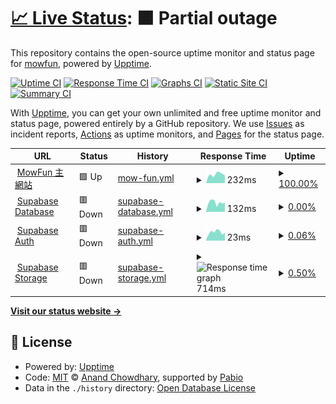 # [📈 Live Status](https://mowfun.github.io/upptime): <!--live status--> **🟧 Partial outage**

This repository contains the open-source uptime monitor and status page for [mowfun](https://mowfun.github.io/upptime), powered by [Upptime](https://github.com/upptime/upptime).

[![Uptime CI](https://github.com/mowfun/upptime/workflows/Uptime%20CI/badge.svg)](https://github.com/mowfun/upptime/actions?query=workflow%3A%22Uptime+CI%22)
[![Response Time CI](https://github.com/mowfun/upptime/workflows/Response%20Time%20CI/badge.svg)](https://github.com/mowfun/upptime/actions?query=workflow%3A%22Response+Time+CI%22)
[![Graphs CI](https://github.com/mowfun/upptime/workflows/Graphs%20CI/badge.svg)](https://github.com/mowfun/upptime/actions?query=workflow%3A%22Graphs+CI%22)
[![Static Site CI](https://github.com/mowfun/upptime/workflows/Static%20Site%20CI/badge.svg)](https://github.com/mowfun/upptime/actions?query=workflow%3A%22Static+Site+CI%22)
[![Summary CI](https://github.com/mowfun/upptime/workflows/Summary%20CI/badge.svg)](https://github.com/mowfun/upptime/actions?query=workflow%3A%22Summary+CI%22)

With [Upptime](https://upptime.js.org), you can get your own unlimited and free uptime monitor and status page, powered entirely by a GitHub repository. We use [Issues](https://github.com/mowfun/upptime/issues) as incident reports, [Actions](https://github.com/mowfun/upptime/actions) as uptime monitors, and [Pages](https://mowfun.github.io/upptime) for the status page.

<!--start: status pages-->
<!-- This summary is generated by Upptime (https://github.com/upptime/upptime) -->
<!-- Do not edit this manually, your changes will be overwritten -->
<!-- prettier-ignore -->
| URL | Status | History | Response Time | Uptime |
| --- | ------ | ------- | ------------- | ------ |
| <img alt="" src="https://icons.duckduckgo.com/ip3/mowfun.app.ico" height="13"> [MowFun 主網站](https://mowfun.app/) | 🟩 Up | [mow-fun.yml](https://github.com/tzumowfun/mowfun/commits/HEAD/history/mow-fun.yml) | <details><summary><img alt="Response time graph" src="./graphs/mow-fun/response-time-week.png" height="20"> 232ms</summary><br><a href="https://mowfun.github.io/upptime/history/mow-fun"><img alt="Response time 232" src="https://img.shields.io/endpoint?url=https%3A%2F%2Fraw.githubusercontent.com%2Ftzumowfun%2Fmowfun%2FHEAD%2Fapi%2Fmow-fun%2Fresponse-time.json"></a><br><a href="https://mowfun.github.io/upptime/history/mow-fun"><img alt="24-hour response time 232" src="https://img.shields.io/endpoint?url=https%3A%2F%2Fraw.githubusercontent.com%2Ftzumowfun%2Fmowfun%2FHEAD%2Fapi%2Fmow-fun%2Fresponse-time-day.json"></a><br><a href="https://mowfun.github.io/upptime/history/mow-fun"><img alt="7-day response time 232" src="https://img.shields.io/endpoint?url=https%3A%2F%2Fraw.githubusercontent.com%2Ftzumowfun%2Fmowfun%2FHEAD%2Fapi%2Fmow-fun%2Fresponse-time-week.json"></a><br><a href="https://mowfun.github.io/upptime/history/mow-fun"><img alt="30-day response time 232" src="https://img.shields.io/endpoint?url=https%3A%2F%2Fraw.githubusercontent.com%2Ftzumowfun%2Fmowfun%2FHEAD%2Fapi%2Fmow-fun%2Fresponse-time-month.json"></a><br><a href="https://mowfun.github.io/upptime/history/mow-fun"><img alt="1-year response time 232" src="https://img.shields.io/endpoint?url=https%3A%2F%2Fraw.githubusercontent.com%2Ftzumowfun%2Fmowfun%2FHEAD%2Fapi%2Fmow-fun%2Fresponse-time-year.json"></a></details> | <details><summary><a href="https://mowfun.github.io/upptime/history/mow-fun">100.00%</a></summary><a href="https://mowfun.github.io/upptime/history/mow-fun"><img alt="All-time uptime 100.00%" src="https://img.shields.io/endpoint?url=https%3A%2F%2Fraw.githubusercontent.com%2Ftzumowfun%2Fmowfun%2FHEAD%2Fapi%2Fmow-fun%2Fuptime.json"></a><br><a href="https://mowfun.github.io/upptime/history/mow-fun"><img alt="24-hour uptime 100.00%" src="https://img.shields.io/endpoint?url=https%3A%2F%2Fraw.githubusercontent.com%2Ftzumowfun%2Fmowfun%2FHEAD%2Fapi%2Fmow-fun%2Fuptime-day.json"></a><br><a href="https://mowfun.github.io/upptime/history/mow-fun"><img alt="7-day uptime 100.00%" src="https://img.shields.io/endpoint?url=https%3A%2F%2Fraw.githubusercontent.com%2Ftzumowfun%2Fmowfun%2FHEAD%2Fapi%2Fmow-fun%2Fuptime-week.json"></a><br><a href="https://mowfun.github.io/upptime/history/mow-fun"><img alt="30-day uptime 100.00%" src="https://img.shields.io/endpoint?url=https%3A%2F%2Fraw.githubusercontent.com%2Ftzumowfun%2Fmowfun%2FHEAD%2Fapi%2Fmow-fun%2Fuptime-month.json"></a><br><a href="https://mowfun.github.io/upptime/history/mow-fun"><img alt="1-year uptime 100.00%" src="https://img.shields.io/endpoint?url=https%3A%2F%2Fraw.githubusercontent.com%2Ftzumowfun%2Fmowfun%2FHEAD%2Fapi%2Fmow-fun%2Fuptime-year.json"></a></details>
| <img alt="" src="https://icons.duckduckgo.com/ip3/wmjleoufkrurqyclafcl.supabase.co.ico" height="13"> [Supabase Database](https://wmjleoufkrurqyclafcl.supabase.co/rest/v1/) | 🟥 Down | [supabase-database.yml](https://github.com/tzumowfun/mowfun/commits/HEAD/history/supabase-database.yml) | <details><summary><img alt="Response time graph" src="./graphs/supabase-database/response-time-week.png" height="20"> 132ms</summary><br><a href="https://mowfun.github.io/upptime/history/supabase-database"><img alt="Response time 132" src="https://img.shields.io/endpoint?url=https%3A%2F%2Fraw.githubusercontent.com%2Ftzumowfun%2Fmowfun%2FHEAD%2Fapi%2Fsupabase-database%2Fresponse-time.json"></a><br><a href="https://mowfun.github.io/upptime/history/supabase-database"><img alt="24-hour response time 132" src="https://img.shields.io/endpoint?url=https%3A%2F%2Fraw.githubusercontent.com%2Ftzumowfun%2Fmowfun%2FHEAD%2Fapi%2Fsupabase-database%2Fresponse-time-day.json"></a><br><a href="https://mowfun.github.io/upptime/history/supabase-database"><img alt="7-day response time 132" src="https://img.shields.io/endpoint?url=https%3A%2F%2Fraw.githubusercontent.com%2Ftzumowfun%2Fmowfun%2FHEAD%2Fapi%2Fsupabase-database%2Fresponse-time-week.json"></a><br><a href="https://mowfun.github.io/upptime/history/supabase-database"><img alt="30-day response time 132" src="https://img.shields.io/endpoint?url=https%3A%2F%2Fraw.githubusercontent.com%2Ftzumowfun%2Fmowfun%2FHEAD%2Fapi%2Fsupabase-database%2Fresponse-time-month.json"></a><br><a href="https://mowfun.github.io/upptime/history/supabase-database"><img alt="1-year response time 132" src="https://img.shields.io/endpoint?url=https%3A%2F%2Fraw.githubusercontent.com%2Ftzumowfun%2Fmowfun%2FHEAD%2Fapi%2Fsupabase-database%2Fresponse-time-year.json"></a></details> | <details><summary><a href="https://mowfun.github.io/upptime/history/supabase-database">0.00%</a></summary><a href="https://mowfun.github.io/upptime/history/supabase-database"><img alt="All-time uptime 0.00%" src="https://img.shields.io/endpoint?url=https%3A%2F%2Fraw.githubusercontent.com%2Ftzumowfun%2Fmowfun%2FHEAD%2Fapi%2Fsupabase-database%2Fuptime.json"></a><br><a href="https://mowfun.github.io/upptime/history/supabase-database"><img alt="24-hour uptime 0.00%" src="https://img.shields.io/endpoint?url=https%3A%2F%2Fraw.githubusercontent.com%2Ftzumowfun%2Fmowfun%2FHEAD%2Fapi%2Fsupabase-database%2Fuptime-day.json"></a><br><a href="https://mowfun.github.io/upptime/history/supabase-database"><img alt="7-day uptime 0.00%" src="https://img.shields.io/endpoint?url=https%3A%2F%2Fraw.githubusercontent.com%2Ftzumowfun%2Fmowfun%2FHEAD%2Fapi%2Fsupabase-database%2Fuptime-week.json"></a><br><a href="https://mowfun.github.io/upptime/history/supabase-database"><img alt="30-day uptime 0.00%" src="https://img.shields.io/endpoint?url=https%3A%2F%2Fraw.githubusercontent.com%2Ftzumowfun%2Fmowfun%2FHEAD%2Fapi%2Fsupabase-database%2Fuptime-month.json"></a><br><a href="https://mowfun.github.io/upptime/history/supabase-database"><img alt="1-year uptime 0.00%" src="https://img.shields.io/endpoint?url=https%3A%2F%2Fraw.githubusercontent.com%2Ftzumowfun%2Fmowfun%2FHEAD%2Fapi%2Fsupabase-database%2Fuptime-year.json"></a></details>
| <img alt="" src="https://icons.duckduckgo.com/ip3/wmjleoufkrurqyclafcl.supabase.co.ico" height="13"> [Supabase Auth](https://wmjleoufkrurqyclafcl.supabase.co/auth/v1/health) | 🟥 Down | [supabase-auth.yml](https://github.com/tzumowfun/mowfun/commits/HEAD/history/supabase-auth.yml) | <details><summary><img alt="Response time graph" src="./graphs/supabase-auth/response-time-week.png" height="20"> 23ms</summary><br><a href="https://mowfun.github.io/upptime/history/supabase-auth"><img alt="Response time 23" src="https://img.shields.io/endpoint?url=https%3A%2F%2Fraw.githubusercontent.com%2Ftzumowfun%2Fmowfun%2FHEAD%2Fapi%2Fsupabase-auth%2Fresponse-time.json"></a><br><a href="https://mowfun.github.io/upptime/history/supabase-auth"><img alt="24-hour response time 23" src="https://img.shields.io/endpoint?url=https%3A%2F%2Fraw.githubusercontent.com%2Ftzumowfun%2Fmowfun%2FHEAD%2Fapi%2Fsupabase-auth%2Fresponse-time-day.json"></a><br><a href="https://mowfun.github.io/upptime/history/supabase-auth"><img alt="7-day response time 23" src="https://img.shields.io/endpoint?url=https%3A%2F%2Fraw.githubusercontent.com%2Ftzumowfun%2Fmowfun%2FHEAD%2Fapi%2Fsupabase-auth%2Fresponse-time-week.json"></a><br><a href="https://mowfun.github.io/upptime/history/supabase-auth"><img alt="30-day response time 23" src="https://img.shields.io/endpoint?url=https%3A%2F%2Fraw.githubusercontent.com%2Ftzumowfun%2Fmowfun%2FHEAD%2Fapi%2Fsupabase-auth%2Fresponse-time-month.json"></a><br><a href="https://mowfun.github.io/upptime/history/supabase-auth"><img alt="1-year response time 23" src="https://img.shields.io/endpoint?url=https%3A%2F%2Fraw.githubusercontent.com%2Ftzumowfun%2Fmowfun%2FHEAD%2Fapi%2Fsupabase-auth%2Fresponse-time-year.json"></a></details> | <details><summary><a href="https://mowfun.github.io/upptime/history/supabase-auth">0.06%</a></summary><a href="https://mowfun.github.io/upptime/history/supabase-auth"><img alt="All-time uptime 0.06%" src="https://img.shields.io/endpoint?url=https%3A%2F%2Fraw.githubusercontent.com%2Ftzumowfun%2Fmowfun%2FHEAD%2Fapi%2Fsupabase-auth%2Fuptime.json"></a><br><a href="https://mowfun.github.io/upptime/history/supabase-auth"><img alt="24-hour uptime 0.06%" src="https://img.shields.io/endpoint?url=https%3A%2F%2Fraw.githubusercontent.com%2Ftzumowfun%2Fmowfun%2FHEAD%2Fapi%2Fsupabase-auth%2Fuptime-day.json"></a><br><a href="https://mowfun.github.io/upptime/history/supabase-auth"><img alt="7-day uptime 0.06%" src="https://img.shields.io/endpoint?url=https%3A%2F%2Fraw.githubusercontent.com%2Ftzumowfun%2Fmowfun%2FHEAD%2Fapi%2Fsupabase-auth%2Fuptime-week.json"></a><br><a href="https://mowfun.github.io/upptime/history/supabase-auth"><img alt="30-day uptime 0.06%" src="https://img.shields.io/endpoint?url=https%3A%2F%2Fraw.githubusercontent.com%2Ftzumowfun%2Fmowfun%2FHEAD%2Fapi%2Fsupabase-auth%2Fuptime-month.json"></a><br><a href="https://mowfun.github.io/upptime/history/supabase-auth"><img alt="1-year uptime 0.06%" src="https://img.shields.io/endpoint?url=https%3A%2F%2Fraw.githubusercontent.com%2Ftzumowfun%2Fmowfun%2FHEAD%2Fapi%2Fsupabase-auth%2Fuptime-year.json"></a></details>
| <img alt="" src="https://icons.duckduckgo.com/ip3/wmjleoufkrurqyclafcl.supabase.co.ico" height="13"> [Supabase Storage](https://wmjleoufkrurqyclafcl.supabase.co/storage/v1/) | 🟥 Down | [supabase-storage.yml](https://github.com/tzumowfun/mowfun/commits/HEAD/history/supabase-storage.yml) | <details><summary><img alt="Response time graph" src="./graphs/supabase-storage/response-time-week.png" height="20"> 714ms</summary><br><a href="https://mowfun.github.io/upptime/history/supabase-storage"><img alt="Response time 714" src="https://img.shields.io/endpoint?url=https%3A%2F%2Fraw.githubusercontent.com%2Ftzumowfun%2Fmowfun%2FHEAD%2Fapi%2Fsupabase-storage%2Fresponse-time.json"></a><br><a href="https://mowfun.github.io/upptime/history/supabase-storage"><img alt="24-hour response time 714" src="https://img.shields.io/endpoint?url=https%3A%2F%2Fraw.githubusercontent.com%2Ftzumowfun%2Fmowfun%2FHEAD%2Fapi%2Fsupabase-storage%2Fresponse-time-day.json"></a><br><a href="https://mowfun.github.io/upptime/history/supabase-storage"><img alt="7-day response time 714" src="https://img.shields.io/endpoint?url=https%3A%2F%2Fraw.githubusercontent.com%2Ftzumowfun%2Fmowfun%2FHEAD%2Fapi%2Fsupabase-storage%2Fresponse-time-week.json"></a><br><a href="https://mowfun.github.io/upptime/history/supabase-storage"><img alt="30-day response time 714" src="https://img.shields.io/endpoint?url=https%3A%2F%2Fraw.githubusercontent.com%2Ftzumowfun%2Fmowfun%2FHEAD%2Fapi%2Fsupabase-storage%2Fresponse-time-month.json"></a><br><a href="https://mowfun.github.io/upptime/history/supabase-storage"><img alt="1-year response time 714" src="https://img.shields.io/endpoint?url=https%3A%2F%2Fraw.githubusercontent.com%2Ftzumowfun%2Fmowfun%2FHEAD%2Fapi%2Fsupabase-storage%2Fresponse-time-year.json"></a></details> | <details><summary><a href="https://mowfun.github.io/upptime/history/supabase-storage">0.50%</a></summary><a href="https://mowfun.github.io/upptime/history/supabase-storage"><img alt="All-time uptime 0.50%" src="https://img.shields.io/endpoint?url=https%3A%2F%2Fraw.githubusercontent.com%2Ftzumowfun%2Fmowfun%2FHEAD%2Fapi%2Fsupabase-storage%2Fuptime.json"></a><br><a href="https://mowfun.github.io/upptime/history/supabase-storage"><img alt="24-hour uptime 0.50%" src="https://img.shields.io/endpoint?url=https%3A%2F%2Fraw.githubusercontent.com%2Ftzumowfun%2Fmowfun%2FHEAD%2Fapi%2Fsupabase-storage%2Fuptime-day.json"></a><br><a href="https://mowfun.github.io/upptime/history/supabase-storage"><img alt="7-day uptime 0.50%" src="https://img.shields.io/endpoint?url=https%3A%2F%2Fraw.githubusercontent.com%2Ftzumowfun%2Fmowfun%2FHEAD%2Fapi%2Fsupabase-storage%2Fuptime-week.json"></a><br><a href="https://mowfun.github.io/upptime/history/supabase-storage"><img alt="30-day uptime 0.50%" src="https://img.shields.io/endpoint?url=https%3A%2F%2Fraw.githubusercontent.com%2Ftzumowfun%2Fmowfun%2FHEAD%2Fapi%2Fsupabase-storage%2Fuptime-month.json"></a><br><a href="https://mowfun.github.io/upptime/history/supabase-storage"><img alt="1-year uptime 0.50%" src="https://img.shields.io/endpoint?url=https%3A%2F%2Fraw.githubusercontent.com%2Ftzumowfun%2Fmowfun%2FHEAD%2Fapi%2Fsupabase-storage%2Fuptime-year.json"></a></details>

<!--end: status pages-->

[**Visit our status website →**](https://mowfun.github.io/upptime)

## 📄 License

- Powered by: [Upptime](https://github.com/upptime/upptime)
- Code: [MIT](./LICENSE) © [Anand Chowdhary](https://anandchowdhary.com), supported by [Pabio](https://pabio.com)
- Data in the `./history` directory: [Open Database License](https://opendatacommons.org/licenses/odbl/1-0/)
